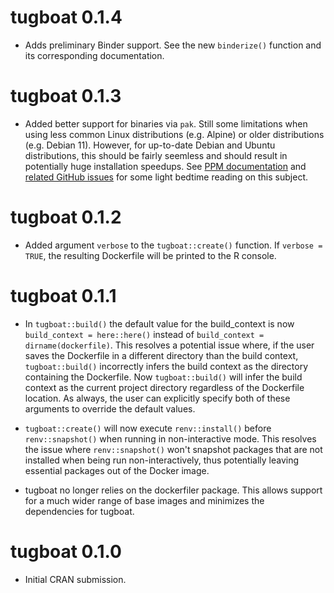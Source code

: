 # tugboat 0.1.4

- Adds preliminary Binder support. See the new `binderize()` function and
its corresponding documentation.

# tugboat 0.1.3

- Added better support for binaries via `pak`. Still some limitations when
using less common Linux distributions (e.g. Alpine) or older distributions
(e.g. Debian 11). However, for up-to-date Debian and Ubuntu distributions,
this should be fairly seemless and should result in potentially huge
installation speedups. See [PPM documentation](https://packagemanager.posit.co/__docs__/admin/serving-binaries.html)
and [related GitHub issues](https://github.com/hadley/r-in-production/issues/22)
for some light bedtime reading on this subject.

# tugboat 0.1.2

- Added argument `verbose` to the `tugboat::create()` function. If
`verbose = TRUE`, the resulting Dockerfile will be printed to the R console.

# tugboat 0.1.1

- In `tugboat::build()` the default value for the build_context is now
`build_context = here::here()` instead of `build_context = dirname(dockerfile)`.
This resolves a potential issue where, if the user saves the Dockerfile in a
different directory than the build context, `tugboat::build()` incorrectly infers
the build context as the directory containing the Dockerfile. Now `tugboat::build()`
will infer the build context as the current project directory regardless
of the Dockerfile location. As always, the user can explicitly specify
both of these arguments to override the default values.

- `tugboat::create()` will now execute `renv::install()` before `renv::snapshot()`
when running in non-interactive mode. This resolves the issue where
`renv::snapshot()` won't snapshot packages that are not installed when
being run non-interactively, thus potentially leaving essential packages out of
the Docker image.

- tugboat no longer relies on the dockerfiler package. This allows support for a
much wider range of base images and minimizes the dependencies for tugboat.

# tugboat 0.1.0

* Initial CRAN submission.
